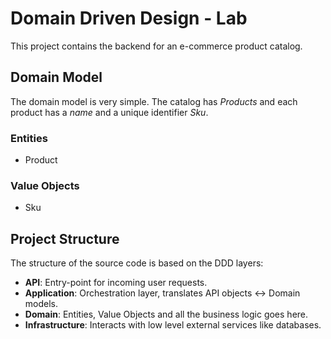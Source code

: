 # Domain Driven Design - Lab

This project contains the backend for an e-commerce product catalog. 

## Domain Model

The domain model is very simple. The catalog has _Products_ and each 
product has a _name_ and a unique identifier _Sku_.   

### Entities

- Product

### Value Objects

- Sku

## Project Structure

The structure of the source code is based on the DDD layers: 

- **API**: Entry-point for incoming user requests.
- **Application**: Orchestration layer, translates API objects <-> Domain models.
- **Domain**: Entities, Value Objects and all the business logic goes here.
- **Infrastructure**: Interacts with low level external services like databases.




